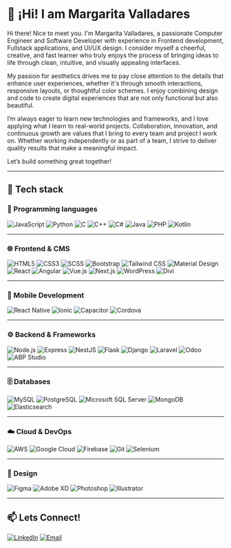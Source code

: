 # 👋 ¡Hi! I am Margarita Valladares

Hi there! Nice to meet you. I'm Margarita Valladares, a passionate Computer Engineer and Software Developer with experience in Frontend development, Fullstack applications, and UI/UX design. I consider myself a cheerful, creative, and fast learner who truly enjoys the process of bringing ideas to life through clean, intuitive, and visually appealing interfaces.

My passion for aesthetics drives me to pay close attention to the details that enhance user experiences, whether it's through smooth interactions, responsive layouts, or thoughtful color schemes. I enjoy combining design and code to create digital experiences that are not only functional but also beautiful.

I’m always eager to learn new technologies and frameworks, and I love applying what I learn to real-world projects. Collaboration, innovation, and continuous growth are values that I bring to every team and project I work on. Whether working independently or as part of a team, I strive to deliver quality results that make a meaningful impact.

Let’s build something great together!


---

## 🚀 Tech stack

### 🧠 Programming languages
![JavaScript](https://img.shields.io/badge/JavaScript-F7DF1E?logo=javascript&logoColor=black)
![Python](https://img.shields.io/badge/Python-3776AB?logo=python&logoColor=white)
![C](https://img.shields.io/badge/C-A8B9CC?logo=c&logoColor=black)
![C++](https://img.shields.io/badge/C++-00599C?logo=c%2B%2B&logoColor=white)
![C#](https://img.shields.io/badge/C%23-239120?logo=c-sharp&logoColor=white)
![Java](https://img.shields.io/badge/Java-007396?logo=java&logoColor=white)
![PHP](https://img.shields.io/badge/PHP-777BB4?logo=php&logoColor=white)
![Kotlin](https://img.shields.io/badge/Kotlin-7F52FF?logo=kotlin&logoColor=white)

---

### 🌐 Frontend & CMS
![HTML5](https://img.shields.io/badge/HTML5-E34F26?logo=html5&logoColor=white)
![CSS3](https://img.shields.io/badge/CSS3-1572B6?logo=css3&logoColor=white)
![SCSS](https://img.shields.io/badge/SCSS-CC6699?logo=sass&logoColor=white)
![Bootstrap](https://img.shields.io/badge/Bootstrap-7952B3?logo=bootstrap&logoColor=white)
![Tailwind CSS](https://img.shields.io/badge/Tailwind_CSS-38B2AC?logo=tailwind-css&logoColor=white)
![Material Design](https://img.shields.io/badge/Material_Design-757575?logo=material-design&logoColor=white)
![React](https://img.shields.io/badge/React-61DAFB?logo=react&logoColor=black)
![Angular](https://img.shields.io/badge/Angular-DD0031?logo=angular&logoColor=white)
![Vue.js](https://img.shields.io/badge/Vue.js-4FC08D?logo=vue.js&logoColor=white)
![Next.js](https://img.shields.io/badge/Next.js-000000?logo=next.js&logoColor=white)
![WordPress](https://img.shields.io/badge/WordPress-21759B?logo=wordpress&logoColor=white)
![Divi](https://img.shields.io/badge/Divi-5522FF?logo=wordpress&logoColor=white)

---

### 📱 Mobile Development
![React Native](https://img.shields.io/badge/React_Native-61DAFB?logo=react&logoColor=black)
![Ionic](https://img.shields.io/badge/Ionic-3880FF?logo=ionic&logoColor=white)
![Capacitor](https://img.shields.io/badge/Capacitor-119EFF?logo=capacitor&logoColor=white)
![Cordova](https://img.shields.io/badge/Cordova-E8E8E8?logo=apache-cordova&logoColor=black)

---

### ⚙️ Backend & Frameworks
![Node.js](https://img.shields.io/badge/Node.js-339933?logo=node.js&logoColor=white)
![Express](https://img.shields.io/badge/Express-000000?logo=express&logoColor=white)
![NestJS](https://img.shields.io/badge/NestJS-E0234E?logo=nestjs&logoColor=white)
![Flask](https://img.shields.io/badge/Flask-000000?logo=flask&logoColor=white)
![Django](https://img.shields.io/badge/Django-092E20?logo=django&logoColor=white)
![Laravel](https://img.shields.io/badge/Laravel-FF2D20?logo=laravel&logoColor=white)
![Odoo](https://img.shields.io/badge/Odoo-714B67?logo=odoo&logoColor=white)
![ABP Studio](https://img.shields.io/badge/ABP_Studio-1C1C1C?logo=.net&logoColor=white)


---

### 🗄️ Databases
![MySQL](https://img.shields.io/badge/MySQL-4479A1?logo=mysql&logoColor=white)
![PostgreSQL](https://img.shields.io/badge/PostgreSQL-336791?logo=postgresql&logoColor=white)
![Microsoft SQL Server](https://img.shields.io/badge/MSQL-CC2927?logo=microsoft-sql-server&logoColor=white)
![MongoDB](https://img.shields.io/badge/MongoDB-47A248?logo=mongodb&logoColor=white)
![Elasticsearch](https://img.shields.io/badge/Elasticsearch-005571?logo=elasticsearch&logoColor=white)

---

### ☁️ Cloud & DevOps
![AWS](https://img.shields.io/badge/AWS-232F3E?logo=amazon-aws&logoColor=white)
![Google Cloud](https://img.shields.io/badge/Google_Cloud-4285F4?logo=google-cloud&logoColor=white)
![Firebase](https://img.shields.io/badge/Firebase-FFCA28?logo=firebase&logoColor=black)
![Git](https://img.shields.io/badge/Git-F05032?logo=git&logoColor=white)
![Selenium](https://img.shields.io/badge/Selenium-43B02A?logo=selenium&logoColor=white)

---

### 🎨 Design
![Figma](https://img.shields.io/badge/Figma-F24E1E?logo=figma&logoColor=white)
![Adobe XD](https://img.shields.io/badge/Adobe_XD-FF61F6?logo=adobe-xd&logoColor=white)
![Photoshop](https://img.shields.io/badge/Photoshop-31A8FF?logo=adobe-photoshop&logoColor=white)
![Illustrator](https://img.shields.io/badge/Illustrator-FF9A00?logo=adobe-illustrator&logoColor=white)

---

## 📫 Lets Connect!
[![LinkedIn](https://img.shields.io/badge/LinkedIn-0A66C2?logo=linkedin&logoColor=white)](https://linkedin.com/in/tuusuario)
[![Email](https://img.shields.io/badge/Email-EA4335?logo=gmail&logoColor=white)](mailto:tunombre@ejemplo.com)

<!--
**mvalladaresmembreno/mvalladaresmembreno** is a ✨ _special_ ✨ repository because its `README.md` (this file) appears on your GitHub profile.

Here are some ideas to get you started:

- 🔭 I’m currently working on ...
- 🌱 I’m currently learning ...
- 👯 I’m looking to collaborate on ...
- 🤔 I’m looking for help with ...
- 💬 Ask me about ...
- 📫 How to reach me: ...
- 😄 Pronouns: ...
- ⚡ Fun fact: ...
-->
